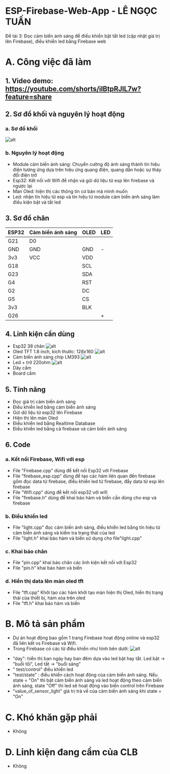 # ESP-Firebase-Web-App - LÊ NGỌC TUẤN

Đề tài 3: Đọc cảm biến ánh sáng để điều khiển bật tắt led (cập nhật giá trị lên Firebase),
điều khiển led bằng Firebase web

# A. Công việc đã làm 

## 1. Video demo: https://youtube.com/shorts/ilBtpRJlL7w?feature=share
## 2. Sơ đồ khối và nguyên lý hoạt động
### a. Sơ đồ khối
![alt](sodokhoi.png)
### b. Nguyên lý hoạt động
- Module cảm biến ánh sáng: Chuyển cường độ ánh sáng thành tín hiệu điện tương ứng dựa 
trên hiệu ứng quang điện, quang dẫn hoặc sự tháy đổi điện trở
- Esp32: Kết nối với Wifi để nhận và gửi dữ liệu từ esp lên firebase và ngược lại
- Màn Oled: hiện thị các thông tin cơ bản mà mình muốn
- Led: nhận tín hiệu từ esp và tín hiệu từ module cảm biến ánh sáng làm điều kiện bật và tắt led

## 3. Sơ đồ chân 
ESP32	| Cảm biến ánh sáng | OLED  |  LED 	| 
--------|-------------------|-------|-------|
G21		|		D0			|		|		|
GND		|		GND			|	GND	|	-	|
3v3		|		VCC			|	VDD	|		|
G18		|					|	SCL	|		|
G23		|					|	SDA	|		|
G4		|					|	RST	|		|
G2		|					|	DC	|		|
G5		|					|	CS	|		|
3v3		|					|	BLK	|		|
G26		|					|		|	+	|

## 4. Linh kiện cần dùng 
- Esp32 38 chân 
![alt](Esp32.png)
- Oled TFT 1.8 inch, kich thước: 128x160
![alt](OLED.jpg)
- Cảm biến ánh sáng chip LM393
![alt](LM393.jpg)
- Led + trở 220ohm
![alt](led.jpeg)
- Dây cắm
- Board cắm 
## 5. Tính năng
- Đọc giá trị cảm biến ánh sáng
- Điều khiển led bằng cảm biến ánh sáng
- Gửi dữ liệu từ esp32 lên Firebase
- Hiện thị lên màn Oled
- Điều khiển led bằng Realtime Database
- Điều khiển led bằng cả firebase và cảm biến ánh sáng 

## 6. Code
### a. Kết nối Firebase, Wifi với esp
- File "Firebase.cpp" dùng để kết nối Esp32 với Firebase
- File "firebase_esp.cpp" dùng để tạo các hàm liên quan đến firebase gồm đọc data từ firebase, điều khiển led từ firebase, đẩy data từ esp lên firebase
- File "Wifi.cpp" dùng để kết nối esp32 với wifi 
- File "firebase.h" dùng để khai báo hàm và biến cần dùng cho esp và firebase 
### b. Điều khiển led
- File "light.cpp" đọc cảm biến ánh sáng, điều khiển led bằng tín hiệu từ cảm biến ánh sáng và kiểm tra trạng thái của led
- File "light.h" khai báo hàm và biến sử dụng cho file"light.cpp"
### c. Khai báo chân
- File "pin.cpp" khai báo chân các linh kiện kết nối với Esp32
- File "pin.h" khai báo hàm và biến 
### d. Hiển thị data lên màn oled tft
- File "tft.cpp" Khởi tạo các hàm khởi tạo màn hiện thị Oled, hiển thị trạng thái của thiết bị, hàm xóa trên oled
- File "tft.h" khai báo hàm và biến

# B. Mô tả sản phẩm
- Dự án hoạt động bao gồm 1 trang Firebase hoạt động online và esp32 đã liên kết vs Firebase và Wifi.
- Trong Firebase có các từ điều khiển như hình bên dưới: 
![alt](realtimedatabase.png)
+ "day": hiển thị ban ngày hay ban đêm dựa vào led bật hay tắt. Led bật -> "buổi tối", Led tắt -> "buổi sáng"
+ " test/control" điều khiển led
+ "test/state" : điều khiển cách hoạt động của cảm biến ánh sáng. Nếu state = "On" thì bật cảm biến ánh sáng và led hoạt động theo cảm biến ánh sáng,
state "Off" thì led sẽ hoạt động vào biến control trên Firebase
+ "value_of_sensor_light" giá trị trả về của cảm biến ánh sáng khi state = "On" 	
# C. Khó khăn gặp phải
- Không
# D. Linh kiện đang cầm của CLB
- Không	